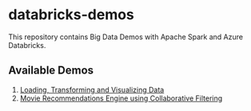 # databricks-demos

This repository contains Big Data Demos with Apache Spark and Azure Databricks.

## Available Demos

1. [Loading, Transforming and Visualizing Data](./demos/LoadingTransformingVisualizingData.html)
2. [Movie Recommendations Engine using Collaborative Filtering](./demos/MovieRecommender.html)
